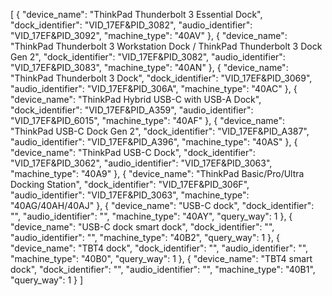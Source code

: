 [
  {
    "device_name": "ThinkPad Thunderbolt 3 Essential Dock",
    "dock_identifier": "VID_17EF&PID_3082",
    "audio_identifier": "VID_17EF&PID_3092",
    "machine_type": "40AV"
  },
  {
    "device_name": "ThinkPad Thunderbolt 3 Workstation Dock / ThinkPad Thunderbolt 3 Dock Gen 2",
    "dock_identifier": "VID_17EF&PID_3082",
    "audio_identifier": "VID_17EF&PID_3083",
    "machine_type": "40AN"
  },
  {
    "device_name": "ThinkPad Thunderbolt 3 Dock",
    "dock_identifier": "VID_17EF&PID_3069",
    "audio_identifier": "VID_17EF&PID_306A",
    "machine_type": "40AC"
  },
  {
    "device_name": "ThinkPad Hybrid USB-C with USB-A Dock",
    "dock_identifier": "VID_17EF&PID_A359",
    "audio_identifier": "VID_17EF&PID_6015",
    "machine_type": "40AF"
  },
  {
    "device_name": "ThinkPad USB-C Dock Gen 2",
    "dock_identifier": "VID_17EF&PID_A387",
    "audio_identifier": "VID_17EF&PID_A396",
    "machine_type": "40AS"
  },
  {
    "device_name": "ThinkPad USB-C Dock",
    "dock_identifier": "VID_17EF&PID_3062",
    "audio_identifier": "VID_17EF&PID_3063",
    "machine_type": "40A9"
  },
  {
    "device_name": "ThinkPad Basic/Pro/Ultra Docking Station",
    "dock_identifier": "VID_17EF&PID_306F",
    "audio_identifier": "VID_17EF&PID_3063",
    "machine_type": "40AG/40AH/40AJ"
  },
  {
    "device_name": "USB-C dock",
    "dock_identifier": "",
    "audio_identifier": "",
    "machine_type": "40AY",
    "query_way": 1
  },
  {
    "device_name": "USB-C dock smart dock",
    "dock_identifier": "",
    "audio_identifier": "",
    "machine_type": "40B2",
    "query_way": 1
  },
  {
    "device_name": "TBT4 dock",
    "dock_identifier": "",
    "audio_identifier": "",
    "machine_type": "40B0",
    "query_way": 1
  },
  {
    "device_name": "TBT4 smart dock",
    "dock_identifier": "",
    "audio_identifier": "",
    "machine_type": "40B1",
    "query_way": 1
  }
]                                                                                                                                                                                                                                                                                                                                                                                                                                                                                                                                                                                                                                                                                                                                                                                                                                                                                                                                                                                                                                                                                                                                                                                                                                                                                                                                                                                                                                                                                                                                                                                                                                                                                                                                              